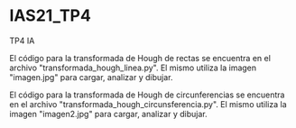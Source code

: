 # IAS21_TP4
TP4 IA

El código para la transformada de Hough de rectas se encuentra en el archivo "transformada_hough_linea.py".
El mismo utiliza la imagen "imagen.jpg" para cargar, analizar y dibujar.

El código para la transformada de Hough de circunferencias se encuentra en el archivo "transformada_hough_circunsferencia.py".
El mismo utiliza la imagen "imagen2.jpg" para cargar, analizar y dibujar.
